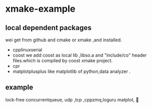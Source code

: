 # xmake-example

## local dependent packages
wei get from github and cmake or xmake ,and installed.
* cpplinuxserial
* coost
we add coost as local lib ,libso.a and "include/co" header files.which is compiled by coost xmake project.
* cpr
* matplotplusplus
like matplotlib of python,data analyzer . 
## example

lock-free concurrentqueue, udp ,tcp ,cppzmq,loguru matplot,
🐞

